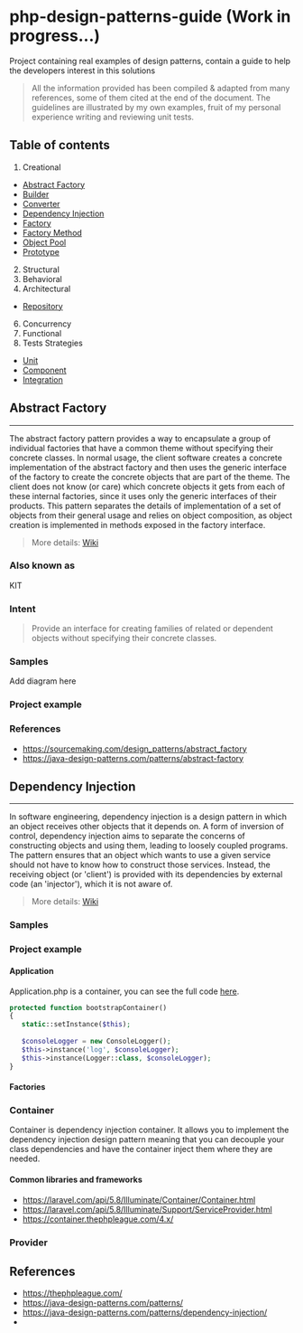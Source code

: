 # php-design-patterns-guide  (Work in progress...)
Project containing real examples of design patterns, contain a guide to help the developers interest in this solutions

> All the information provided has been compiled & adapted from many references, some of them cited at the end of the document.
> The guidelines are illustrated by my own examples, fruit of my personal experience writing and reviewing unit tests.

## Table of contents

1. Creational
- [Abstract Factory](#abstract-factory)
- [Builder](#)
- [Converter](#)
- [Dependency Injection](#dependency-injection)
- [Factory](#)
- [Factory Method](#)
- [Object Pool](#)
- [Prototype](#)

2. Structural
3. Behavioral
4. Architectural
- [Repository](#repository)
6. Concurrency
7. Functional
8. Tests Strategies
- [Unit](#)
- [Component](#)
- [Integration](#)

## Abstract Factory

---

The abstract factory pattern provides a way to encapsulate a group of individual factories that have a common theme without specifying their concrete classes.
In normal usage, the client software creates a concrete implementation of the abstract factory and then uses the generic interface of the factory to create the concrete objects that are part of the theme. 
The client does not know (or care) which concrete objects it gets from each of these internal factories, since it uses only the generic interfaces of their products.
This pattern separates the details of implementation of a set of objects from their general usage and relies on object composition, as object creation is implemented in methods exposed in the factory interface.

> More details: [Wiki](https://en.wikipedia.org/wiki/Abstract_factory_pattern)

### Also known as
KIT 
### Intent
> Provide an interface for creating families of related or dependent objects without specifying their concrete classes.

### Samples
Add diagram here

### Project example 

### References
- https://sourcemaking.com/design_patterns/abstract_factory
- https://java-design-patterns.com/patterns/abstract-factory

## Dependency Injection

---

In software engineering, dependency injection is a design pattern in which an object receives other objects that it depends on. 
A form of inversion of control, dependency injection aims to separate the concerns of constructing objects and using them, 
leading to loosely coupled programs. The pattern ensures that an object which wants to use a given service should not have to know how to construct those services. Instead, the receiving object (or 'client') is provided with its dependencies by external code (an 'injector'), which it is not aware of.

> More details: [Wiki](https://en.wikipedia.org/wiki/Dependency_injection) 

### Samples


### Project example

#### Application
Application.php is a container, you can see the full code [here](./src/Application/Application.php).
```php
protected function bootstrapContainer()
{
   static::setInstance($this);
   
   $consoleLogger = new ConsoleLogger();
   $this->instance('log', $consoleLogger);
   $this->instance(Logger::class, $consoleLogger);
}
```
#### Factories


### Container
Container is dependency injection container. It allows you to implement the dependency injection design pattern meaning that you can decouple your class dependencies and have the container inject them where they are needed.

#### Common libraries and frameworks
- https://laravel.com/api/5.8/Illuminate/Container/Container.html
- https://laravel.com/api/5.8/Illuminate/Support/ServiceProvider.html
- https://container.thephpleague.com/4.x/

### Provider




## References
- https://thephpleague.com/
- https://java-design-patterns.com/patterns/
- https://java-design-patterns.com/patterns/dependency-injection/
- 
